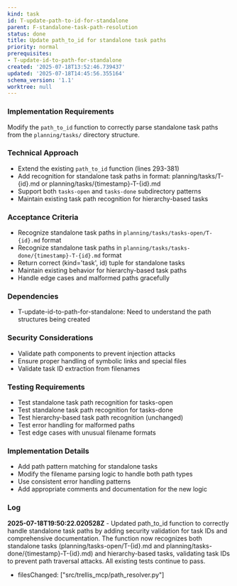 ```yaml
---
kind: task
id: T-update-path-to-id-for-standalone
parent: F-standalone-task-path-resolution
status: done
title: Update path_to_id for standalone task paths
priority: normal
prerequisites:
- T-update-id-to-path-for-standalone
created: '2025-07-18T13:52:46.739437'
updated: '2025-07-18T14:45:56.355164'
schema_version: '1.1'
worktree: null
---
```

### Implementation Requirements
Modify the `path_to_id` function to correctly parse standalone task paths from the `planning/tasks/` directory structure.

### Technical Approach
- Extend the existing `path_to_id` function (lines 293-381)
- Add recognition for standalone task paths in format: planning/tasks/T-{id}.md or planning/tasks/{timestamp}-T-{id}.md
- Support both `tasks-open` and `tasks-done` subdirectory patterns
- Maintain existing task path recognition for hierarchy-based tasks

### Acceptance Criteria
- Recognize standalone task paths in `planning/tasks/tasks-open/T-{id}.md` format
- Recognize standalone task paths in `planning/tasks/tasks-done/{timestamp}-T-{id}.md` format
- Return correct (kind='task', id) tuple for standalone tasks
- Maintain existing behavior for hierarchy-based task paths
- Handle edge cases and malformed paths gracefully

### Dependencies
- T-update-id-to-path-for-standalone: Need to understand the path structures being created

### Security Considerations
- Validate path components to prevent injection attacks
- Ensure proper handling of symbolic links and special files
- Validate task ID extraction from filenames

### Testing Requirements
- Test standalone task path recognition for tasks-open
- Test standalone task path recognition for tasks-done
- Test hierarchy-based task path recognition (unchanged)
- Test error handling for malformed paths
- Test edge cases with unusual filename formats

### Implementation Details
- Add path pattern matching for standalone tasks
- Modify the filename parsing logic to handle both path types
- Use consistent error handling patterns
- Add appropriate comments and documentation for the new logic

### Log


**2025-07-18T19:50:22.020528Z** - Updated path_to_id function to correctly handle standalone task paths by adding security validation for task IDs and comprehensive documentation. The function now recognizes both standalone tasks (planning/tasks-open/T-{id}.md and planning/tasks-done/{timestamp}-T-{id}.md) and hierarchy-based tasks, validating task IDs to prevent path traversal attacks. All existing tests continue to pass.
- filesChanged: ["src/trellis_mcp/path_resolver.py"]